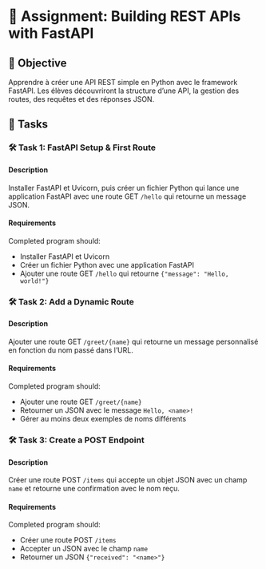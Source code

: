 # 📘 Assignment: Building REST APIs with FastAPI

## 🎯 Objective

Apprendre à créer une API REST simple en Python avec le framework FastAPI. Les élèves découvriront la structure d’une API, la gestion des routes, des requêtes et des réponses JSON.

## 📝 Tasks

### 🛠️ Task 1: FastAPI Setup & First Route

#### Description
Installer FastAPI et Uvicorn, puis créer un fichier Python qui lance une application FastAPI avec une route GET `/hello` qui retourne un message JSON.

#### Requirements
Completed program should:

- Installer FastAPI et Uvicorn
- Créer un fichier Python avec une application FastAPI
- Ajouter une route GET `/hello` qui retourne `{"message": "Hello, world!"}`

### 🛠️ Task 2: Add a Dynamic Route

#### Description
Ajouter une route GET `/greet/{name}` qui retourne un message personnalisé en fonction du nom passé dans l’URL.

#### Requirements
Completed program should:

- Ajouter une route GET `/greet/{name}`
- Retourner un JSON avec le message `Hello, <name>!`
- Gérer au moins deux exemples de noms différents

### 🛠️ Task 3: Create a POST Endpoint

#### Description
Créer une route POST `/items` qui accepte un objet JSON avec un champ `name` et retourne une confirmation avec le nom reçu.

#### Requirements
Completed program should:

- Créer une route POST `/items`
- Accepter un JSON avec le champ `name`
- Retourner un JSON `{"received": "<name>"}`

